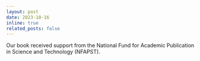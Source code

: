 ```yaml
---
layout: post
date: 2023-10-16
inline: true
related_posts: false
---
```


Our book received support from the National Fund for Academic Publication in Science and Technology (NFAPST).
